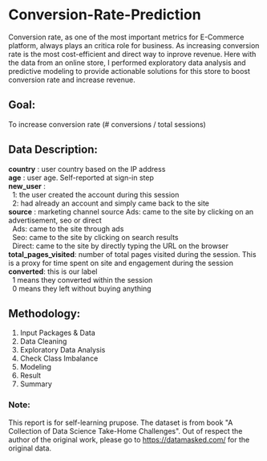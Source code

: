 # Conversion-Rate-Prediction
Conversion rate, as one of the most important metrics for E-Commerce platform, always plays an critica role for business. As increasing conversion rate is the most cost-efficient and direct way to inprove revenue. Here with the data from an online store, I performed exploratory data analysis and predictive modeling to provide actionable solutions for this store to boost conversion rate and increase revenue. <br>
## Goal:
To increase conversion rate (# conversions / total sessions)

## Data Description:
**country** : user country based on the IP address <br>
**age** : user age. Self-reported at sign-in step <br>
**new_user** : <br>
&nbsp; 1: the user created the account during this session <br>
&nbsp; 2: had already an account and simply came back to the site <br>
**source** : marketing channel source Ads: came to the site by clicking on an advertisement, seo or direct <br>
&nbsp; Ads: came to the site through ads <br>
&nbsp; Seo: came to the site by clicking on search results <br>
&nbsp; Direct: came to the site by directly typing the URL on the browser <br>
**total_pages_visited**: number of total pages visited during the session. This is a proxy for time spent on site and engagement during the session <br>
**converted**: this is our label <br>
&nbsp; 1 means they converted within the session <br>
&nbsp; 0 means they left without buying anything <br>

## Methodology:
1. Input Packages & Data <br>
2. Data Cleaning <br>
3. Exploratory Data Analysis <br>
4. Check Class Imbalance <br>
5. Modeling <br>
6. Result <br>
7. Summary <br>

### Note: 
This report is for self-learning prupose. The dataset is from book "A Collection of Data Science Take-Home Challenges". Out of respect the author of the original work, please go to https://datamasked.com/ for the original data.
